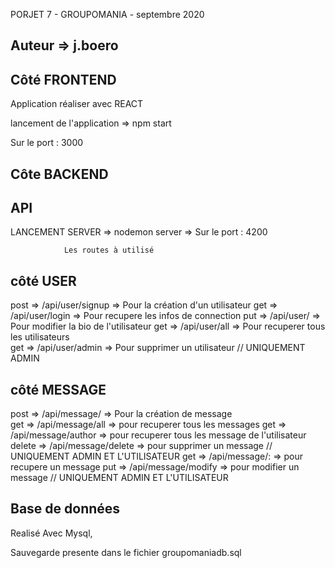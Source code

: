PORJET 7 - GROUPOMANIA - septembre 2020
## Auteur => j.boero

## Côté FRONTEND
Application réaliser avec REACT

lancement de l'application => npm start

Sur le port : 3000

## Côte BACKEND 

## API 
LANCEMENT SERVER =>  nodemon server => Sur le port : 4200

                Les routes à utilisé 
## ###################################################

## côté USER
post    => /api/user/signup  => Pour la création d'un utilisateur
get     => /api/user/login   => Pour recupere les infos de connection
put     => /api/user/        => Pour modifier la bio de l'utilisateur
get     => /api/user/all     => Pour recuperer tous les utilisateurs     
get     => /api/user/admin   => Pour supprimer un utilisateur  // UNIQUEMENT ADMIN

## côté MESSAGE
post    =>   /api/message/         => Pour la création de message    
get     =>   /api/message/all      => pour recuperer tous les messages
get     =>   /api/message/author   => pour recuperer tous les message de l'utilisateur 
delete  =>   /api/message/delete   => pour supprimer un message // UNIQUEMENT ADMIN ET L'UTILISATEUR
get     =>   /api/message/:        => pour recupere un message
put     =>   /api/message/modify   => pour modifier un message // UNIQUEMENT ADMIN ET L'UTILISATEUR

## Base de données 

Realisé Avec Mysql, 

Sauvegarde presente dans le fichier groupomaniadb.sql





